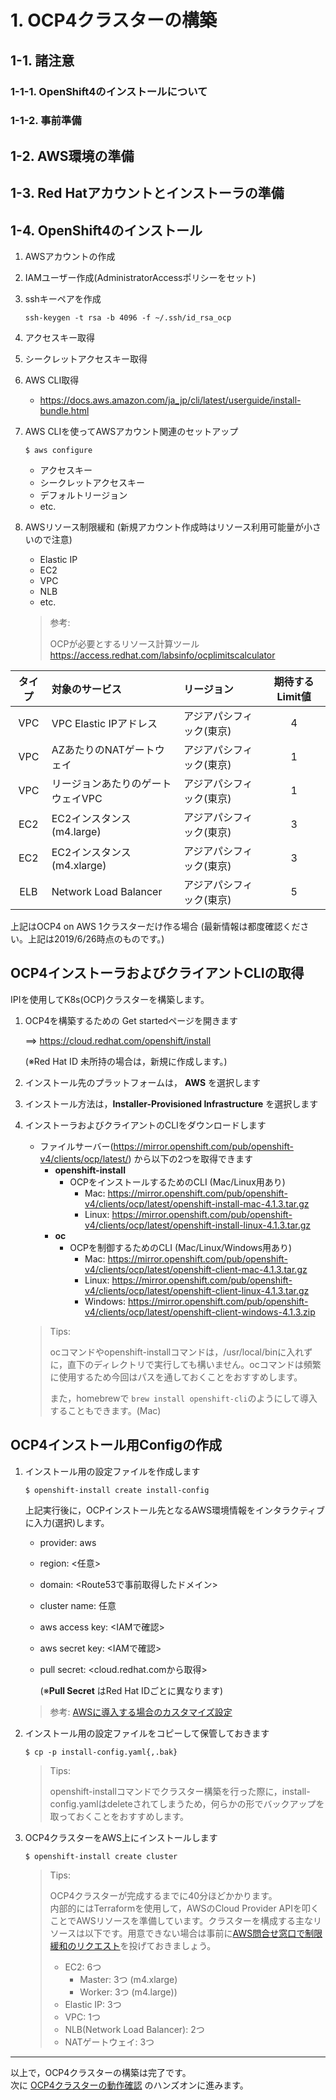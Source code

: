 # 1. OCP4クラスターの構築
## 1-1. 諸注意
### 1-1-1. OpenShift4のインストールについて
### 1-1-2. 事前準備
## 1-2. AWS環境の準備
## 1-3. Red Hatアカウントとインストーラの準備
## 1-4. OpenShift4のインストール

1. AWSアカウントの作成
1. IAMユーザー作成(AdministratorAccessポリシーをセット)
1. sshキーペアを作成
    ```
    ssh-keygen -t rsa -b 4096 -f ~/.ssh/id_rsa_ocp
    ```
1. アクセスキー取得
1. シークレットアクセスキー取得
1. AWS CLI取得
    - https://docs.aws.amazon.com/ja_jp/cli/latest/userguide/install-bundle.html
1. AWS CLIを使ってAWSアカウント関連のセットアップ
    ```
    $ aws configure
    ```
    - アクセスキー
    - シークレットアクセスキー
    - デフォルトリージョン
    - etc.
    
1. AWSリソース制限緩和 (新規アカウント作成時はリソース利用可能量が小さいので注意)
   - Elastic IP
   - EC2
   - VPC
   - NLB
   - etc.

    >参考:
    >
    >OCPが必要とするリソース計算ツール
    >https://access.redhat.com/labsinfo/ocplimitscalculator


|タイプ|対象のサービス|リージョン|期待するLimit値
|:---:|:---|:---|:---:|
|VPC|VPC Elastic IPアドレス|アジアパシフィック(東京)|4|
|VPC|AZあたりのNATゲートウェイ|アジアパシフィック(東京)|1|
|VPC|リージョンあたりのゲートウェイVPC|アジアパシフィック(東京)|1|
|EC2|EC2インスタンス  (m4.large)|アジアパシフィック(東京)|3|
|EC2|EC2インスタンス  (m4.xlarge)|アジアパシフィック(東京)|3|
|ELB|Network Load Balancer|アジアパシフィック(東京)|5|

上記はOCP4 on AWS 1クラスターだけ作る場合
(最新情報は都度確認ください。上記は2019/6/26時点のものです。)

## OCP4インストーラおよびクライアントCLIの取得
IPIを使用してK8s(OCP)クラスターを構築します。
1. OCP4を構築するための Get startedページを開きます

    ==> https://cloud.redhat.com/openshift/install

    (※Red Hat ID 未所持の場合は，新規に作成します。)

1. インストール先のプラットフォームは， **AWS** を選択します
1. インストール方法は，**Installer-Provisioned Infrastructure** を選択します
1. インストーラおよびクライアントのCLIをダウンロードします
    - ファイルサーバー(https://mirror.openshift.com/pub/openshift-v4/clients/ocp/latest/) から以下の2つを取得できます
        - **openshift-install**
          - OCPをインストールするためのCLI (Mac/Linux用あり)
            - Mac: https://mirror.openshift.com/pub/openshift-v4/clients/ocp/latest/openshift-install-mac-4.1.3.tar.gz
            - Linux: https://mirror.openshift.com/pub/openshift-v4/clients/ocp/latest/openshift-install-linux-4.1.3.tar.gz
        - **oc**
          - OCPを制御するためのCLI (Mac/Linux/Windows用あり)
            - Mac: https://mirror.openshift.com/pub/openshift-v4/clients/ocp/latest/openshift-client-mac-4.1.3.tar.gz
            - Linux: https://mirror.openshift.com/pub/openshift-v4/clients/ocp/latest/openshift-client-linux-4.1.3.tar.gz
            - Windows: https://mirror.openshift.com/pub/openshift-v4/clients/ocp/latest/openshift-client-windows-4.1.3.zip
    >Tips:
    >
    >ocコマンドやopenshift-installコマンドは，/usr/local/binに入れずに，直下のディレクトリで実行しても構いません。ocコマンドは頻繁に使用するため今回はパスを通しておくことをおすすめします。
    >
    >また，homebrewで `brew install openshift-cli`のようにして導入することもできます。(Mac)

## OCP4インストール用Configの作成
1. インストール用の設定ファイルを作成します

    ```
    $ openshift-install create install-config
    ```
    
    上記実行後に，OCPインストール先となるAWS環境情報をインタラクティブに入力(選択)します。
    - provider: aws
    - region: <任意>
    - domain: <Route53で事前取得したドメイン>
    - cluster name: 任意
    - aws access key: <IAMで確認>
    - aws secret key: <IAMで確認>
    - pull secret: <cloud.redhat.comから取得>

         (※**Pull Secret** はRed Hat IDごとに異なります)  
    >参考: [AWSに導入する場合のカスタマイズ設定](https://docs.openshift.com/container-platform/4.1/installing/installing_aws/installing-aws-customizations.html#installation-configuration-parameters_install-customizations-cloud)


1. インストール用の設定ファイルをコピーして保管しておきます

    ```
    $ cp -p install-config.yaml{,.bak}
    ```
    
    >Tips:
    >
    >openshift-installコマンドでクラスター構築を行った際に，install-config.yamlはdeleteされてしまうため，何らかの形でバックアップを取っておくことをおすすめします。
    
    
1. OCP4クラスターをAWS上にインストールします

    ```
    $ openshift-install create cluster
    ```
    
    >Tips:
    >
    >OCP4クラスターが完成するまでに40分ほどかかります。  
    >内部的にはTerraformを使用して，AWSのCloud Provider APIを叩くことでAWSリソースを準備しています。クラスターを構成する主なリソースは以下です。用意できない場合は事前に[AWS問合せ窓口で制限緩和のリクエスト](https://console.aws.amazon.com/support/cases#/create)を投げておきましょう。
    >- EC2: 6つ
    >    - Master: 3つ (m4.xlarge)
    >    - Worker: 3つ (m4.large))
    >- Elastic IP: 3つ
    >- VPC: 1つ
    >- NLB(Network Load Balancer): 2つ
    >- NATゲートウェイ: 3つ

---
以上で，OCP4クラスターの構築は完了です。  
次に [OCP4クラスターの動作確認](2_ocp4-tour.md) のハンズオンに進みます。
